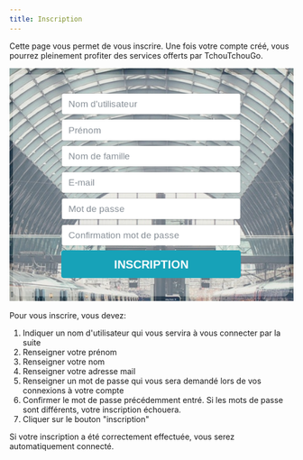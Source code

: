 ```yaml
---
title: Inscription
---
```


Cette page vous permet de vous inscrire. Une fois votre compte créé, vous pourrez pleinement profiter des services offerts par TchouTchouGo.

![inscription](img/authentification/inscription.png)

Pour vous inscrire, vous devez:
1. Indiquer un nom d'utilisateur qui vous servira à vous connecter par la suite
2. Renseigner votre prénom
3. Renseigner votre nom
4. Renseigner votre adresse mail
5. Renseigner un mot de passe qui vous sera demandé lors de vos connexions à votre compte
6. Confirmer le mot de passe précédemment entré. Si les mots de passe sont différents, votre inscription échouera.
7. Cliquer sur le bouton "inscription"

Si votre inscription a été correctement effectuée, vous serez automatiquement connecté.
